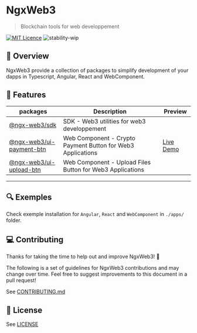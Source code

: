 # NgxWeb3

> Blockchain tools for web developpement

[![MIT Licence](https://badges.frapsoft.com/os/mit/mit.svg?v=103)](https://opensource.org/licenses/mit-license.php) 
![stability-wip](https://img.shields.io/badge/stability-work_in_progress-lightgrey.svg)


## 👀 Overview

NgxWeb3 provide a collection of packages to simplify development of your dapps in Typescript, Angular, React and WebComponent.

## 🚀 Features

| **packages**      |  Description  | Preview |
|--------------|----|----|
| [@ngx-web3/sdk](./libs/sdk/README.md)      | SDK - Web3 utilities for web3 developpement |  |
| [@ngx-web3/ui-payment-btn](./libs/ui/payment-btn/README.md)      | Web Component - Crypto Payment Button for Web3 Applications | <a href="https://crypto-payment-btn.web.app/" target="_blank">Live Demo</a> |
| [@ngx-web3/ui-upload-btn](./libs/ui/upload-btn/README.md)      | Web Component - Upload Files Button for Web3 Applications |  |

<hr/>


## 🔍 Exemples

Check exemple installation for `Angular`, `React` and `WebComponent` in `./apps/` folder.

## 💻 Contributing

Thanks for taking the time to help out and improve NgxWeb3! 🎉

The following is a set of guidelines for NgxWeb3 contributions and may change over time. Feel free to suggest improvements to this document in a pull request!

See [CONTRIBUTING.md](CONTRIBUTING.md)

## 📃 License

See [LICENSE](LICENSE)




